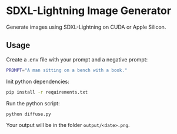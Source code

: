 # SDXL-Lightning Image Generator

Generate images using SDXL-Lightning on CUDA or Apple Silicon.

## Usage

Create a .env file with your prompt and a negative prompt:

```sh
PROMPT="A man sitting on a bench with a book."
```

Init python dependencies:

```sh
pip install -r requirements.txt
```

Run the python script:

```sh
python diffuse.py
```

Your output will be in the folder `output/<date>.png`.
